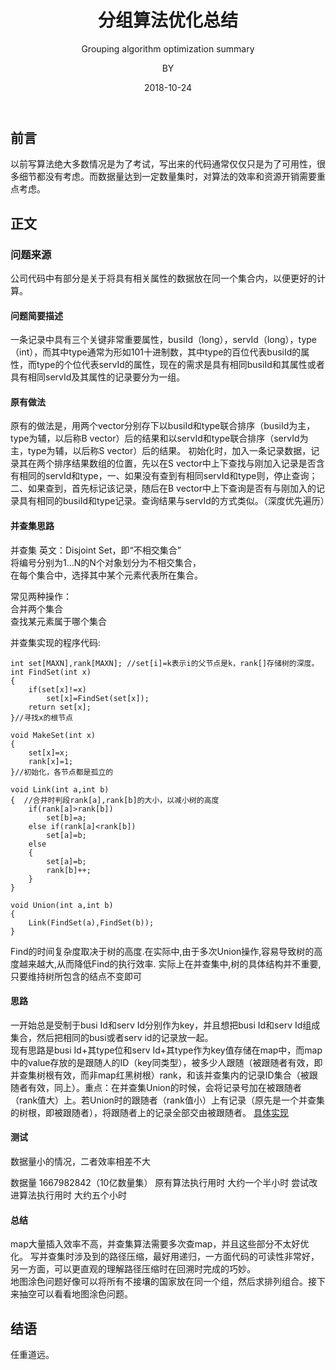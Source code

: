 ﻿---
layout:     post
title:      分组算法优化总结
subtitle:   Grouping algorithm optimization summary
date:       2018-10-24
author:     BY
header-img: img/post-bg-universe.jpg
catalog: true
tags:
    - Blog
---


## 前言

以前写算法绝大多数情况是为了考试，写出来的代码通常仅仅只是为了可用性，很多细节都没有考虑。而数据量达到一定数量集时，对算法的效率和资源开销需要重点考虑。

## 正文

### 问题来源

公司代码中有部分是关于将具有相关属性的数据放在同一个集合内，以便更好的计算。

#### 问题简要描述

一条记录中具有三个关键非常重要属性，busiId（long），servId（long），type（int），而其中type通常为形如101十进制数，其中type的百位代表busiId的属性，而type的个位代表servId的属性，现在的需求是具有相同busiId和其属性或者具有相同servId及其属性的记录要分为一组。

#### 原有做法
原有的做法是，用两个vector分别存下以busiId和type联合排序（busiId为主，type为辅，以后称B vector）后的结果和以servId和type联合排序（servId为主，type为辅，以后称S vector）后的结果。 初始化时，加入一条记录数据，记录其在两个排序结果数组的位置，先以在S vector中上下查找与刚加入记录是否含有相同的servId和type，一、如果没有查到有相同servId和type则，停止查询；二、如果查到，首先标记该记录，随后在B vector中上下查询是否有与刚加入的记录具有相同的busiId和type记录。查询结果与servId的方式类似。（深度优先遍历）

#### 并查集思路

并查集   英文：Disjoint Set，即“不相交集合”  
将编号分别为1…N的N个对象划分为不相交集合，  
在每个集合中，选择其中某个元素代表所在集合。  

常见两种操作：  
合并两个集合  
查找某元素属于哪个集合  

并查集实现的程序代码:  

```
int set[MAXN],rank[MAXN]; //set[i]=k表示i的父节点是k，rank[]存储树的深度。
int FindSet(int x)
{
    if(set[x]!=x)
        set[x]=FindSet(set[x]);
    return set[x];
}//寻找x的根节点

void MakeSet(int x)
{
    set[x]=x;
    rank[x]=1;
}//初始化，各节点都是孤立的

void Link(int a,int b)
{  //合并时判段rank[a],rank[b]的大小，以减小树的高度
    if(rank[a]>rank[b])  
        set[b]=a;
    else if(rank[a]<rank[b])
        set[a]=b;
    else
    {
        set[a]=b;
        rank[b]++;
    }
}

void Union(int a,int b)
{
    Link(FindSet(a),FindSet(b));
}
``` 
Find的时间复杂度取决于树的高度.在实际中,由于多次Union操作,容易导致树的高度越来越大,从而降低Find的执行效率. 实际上在并查集中,树的具体结构并不重要,只要维持树所包含的结点不变即可  

#### 思路

一开始总是受制于busi Id和serv Id分别作为key，并且想把busi Id和serv Id组成集合，然后把相同的busi或者serv id的记录放一起。  
现有思路是busi Id+其type位和serv Id+其type作为key值存储在map中，而map中的value存放的是跟随人的ID（key同类型），被多少人跟随（被跟随者有效，即并查集树根有效，而非map红黑树根）rank，和该并查集内的记录ID集合（被跟随者有效，同上）。重点：在并查集Union的时候，会将记录号加在被跟随者（rank值大）上。若Union时的跟随者（rank值小）上有记录（原先是一个并查集的树根，即被跟随者），将跟随者上的记录全部交由被跟随者。
[具体实现](https://github.com/pamleft/demos/tree/master/union-find-set)
#### 测试

数据量小的情况，二者效率相差不大

数据量 1667982842（10亿数量集）
原有算法执行用时 大约一个半小时
尝试改进算法执行用时 大约五个小时

#### 总结

map大量插入效率不高，并查集算法需要多次查map，并且这些部分不太好优化。
写并查集时涉及到的路径压缩，最好用递归，一方面代码的可读性非常好，另一方面，可以更直观的理解路径压缩时在回溯时完成的巧妙。  
地图涂色问题好像可以将所有不接壤的国家放在同一个组，然后求排列组合。接下来抽空可以看看地图涂色问题。  

## 结语
任重道远。
